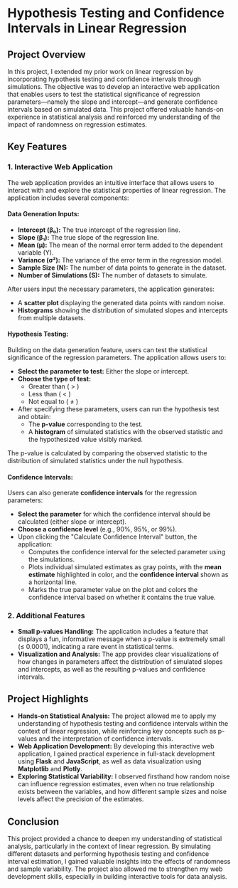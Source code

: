 # Hypothesis Testing and Confidence Intervals in Linear Regression

## Project Overview

In this project, I extended my prior work on linear regression by incorporating hypothesis testing and confidence intervals through simulations. The objective was to develop an interactive web application that enables users to test the statistical significance of regression parameters—namely the slope and intercept—and generate confidence intervals based on simulated data. This project offered valuable hands-on experience in statistical analysis and reinforced my understanding of the impact of randomness on regression estimates.

## Key Features

### 1. **Interactive Web Application**
The web application provides an intuitive interface that allows users to interact with and explore the statistical properties of linear regression. The application includes several components:

#### **Data Generation Inputs:**
- **Intercept (β₀):** The true intercept of the regression line.
- **Slope (β₁):** The true slope of the regression line.
- **Mean (μ):** The mean of the normal error term added to the dependent variable (Y).
- **Variance (σ²):** The variance of the error term in the regression model.
- **Sample Size (N):** The number of data points to generate in the dataset.
- **Number of Simulations (S):** The number of datasets to simulate.

After users input the necessary parameters, the application generates:
- A **scatter plot** displaying the generated data points with random noise.
- **Histograms** showing the distribution of simulated slopes and intercepts from multiple datasets.

#### **Hypothesis Testing:**
Building on the data generation feature, users can test the statistical significance of the regression parameters. The application allows users to:
- **Select the parameter to test:** Either the slope or intercept.
- **Choose the type of test:** 
  - Greater than ( > )
  - Less than ( < )
  - Not equal to ( ≠ )
- After specifying these parameters, users can run the hypothesis test and obtain:
  - The **p-value** corresponding to the test.
  - A **histogram** of simulated statistics with the observed statistic and the hypothesized value visibly marked.

The p-value is calculated by comparing the observed statistic to the distribution of simulated statistics under the null hypothesis.

#### **Confidence Intervals:**
Users can also generate **confidence intervals** for the regression parameters:
- **Select the parameter** for which the confidence interval should be calculated (either slope or intercept).
- **Choose a confidence level** (e.g., 90%, 95%, or 99%).
- Upon clicking the "Calculate Confidence Interval" button, the application:
  - Computes the confidence interval for the selected parameter using the simulations.
  - Plots individual simulated estimates as gray points, with the **mean estimate** highlighted in color, and the **confidence interval** shown as a horizontal line.
  - Marks the true parameter value on the plot and colors the confidence interval based on whether it contains the true value.

### 2. **Additional Features**
- **Small p-values Handling:** The application includes a feature that displays a fun, informative message when a p-value is extremely small (≤ 0.0001), indicating a rare event in statistical terms.
- **Visualization and Analysis:** The app provides clear visualizations of how changes in parameters affect the distribution of simulated slopes and intercepts, as well as the resulting p-values and confidence intervals.

## Project Highlights

- **Hands-on Statistical Analysis:** The project allowed me to apply my understanding of hypothesis testing and confidence intervals within the context of linear regression, while reinforcing key concepts such as p-values and the interpretation of confidence intervals.
- **Web Application Development:** By developing this interactive web application, I gained practical experience in full-stack development using **Flask** and **JavaScript**, as well as data visualization using **Matplotlib** and **Plotly**.
- **Exploring Statistical Variability:** I observed firsthand how random noise can influence regression estimates, even when no true relationship exists between the variables, and how different sample sizes and noise levels affect the precision of the estimates.

## Conclusion

This project provided a chance to deepen my understanding of statistical analysis, particularly in the context of linear regression. By simulating different datasets and performing hypothesis testing and confidence interval estimation, I gained valuable insights into the effects of randomness and sample variability. The project also allowed me to strengthen my web development skills, especially in building interactive tools for data analysis.
